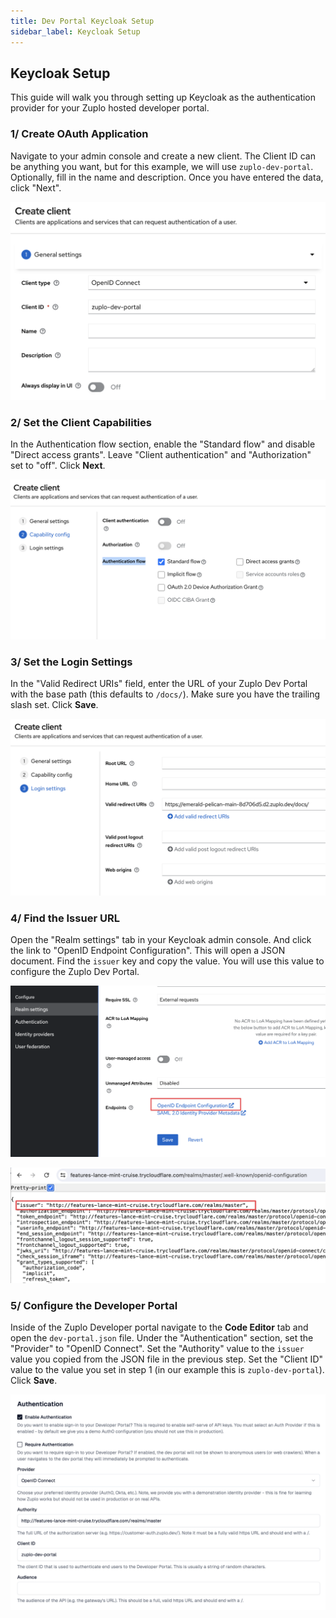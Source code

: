 ```yaml
---
title: Dev Portal Keycloak Setup
sidebar_label: Keycloak Setup
---
```


## Keycloak Setup

This guide will walk you through setting up Keycloak as the authentication
provider for your Zuplo hosted developer portal.

### 1/ Create OAuth Application

Navigate to your admin console and create a new client. The Client ID can be
anything you want, but for this example, we will use `zuplo-dev-portal`.
Optionally, fill in the name and description. Once you have entered the data,
click "Next".

![Keycloak Client](../../public/media/dev-portal-keycloak-auth/image.png)

### 2/ Set the Client Capabilities

In the Authentication flow section, enable the "Standard flow" and disable
"Direct access grants". Leave "Client authentication" and "Authorization" set to
"off". Click **Next**.

![Client Capabilities](../../public/media/dev-portal-keycloak-auth/image-1.png)

### 3/ Set the Login Settings

In the "Valid Redirect URIs" field, enter the URL of your Zuplo Dev Portal with
the base path (this defaults to `/docs/`). Make sure you have the trailing slash
set. Click **Save**.

![Login settings](../../public/media/dev-portal-keycloak-auth/image-3.png)

### 4/ Find the Issuer URL

Open the "Realm settings" tab in your Keycloak admin console. And click the link
to "OpenID Endpoint Configuration". This will open a JSON document. Find the
`issuer` key and copy the value. You will use this value to configure the Zuplo
Dev Portal.

![Realm settings](../../public/media/dev-portal-keycloak-auth/image-4.png)

![JSON file](../../public/media/dev-portal-keycloak-auth/image-5.png)

### 5/ Configure the Developer Portal

Inside of the Zuplo Developer portal navigate to the **Code Editor** tab and
open the `dev-portal.json` file. Under the "Authentication" section, set the
"Provider" to "OpenID Connect". Set the "Authority" value to the `issuer` value
you copied from the JSON file in the previous step. Set the "Client ID" value to
the value you set in step 1 (in our example this is `zuplo-dev-portal`). Click
**Save**.

![developer portal settings](../../public/media/dev-portal-keycloak-auth/image-6.png)

